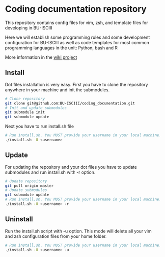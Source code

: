 # Coding documentation repository
This repository contains config files for vim, zsh, and template files for developing in BU-ISCIII

Here we will establish some programming rules and some development configuration for BU-ISCIII as well as code templates for most common programming languages in the unit: Python, bash and R

More information in the [wiki project](https://github.com/BU-ISCIII/dev_config_Files/wiki)

## Install
Dot files installation is very easy. First you have to clone the repository anywhere in your machine and init the submodules.

```Bash
# Clone repository
git clone git@github.com:BU-ISCIII/coding_documentation.git
# Init and update submodules
git submodule init
git submodule update
```
Next you have to run install.sh file

```Bash
# Run install.sh. You MUST provide your username in your local machine.
./install.sh -U <username>
```

## Update

For updating the repository and your dot files you have to update submodules and run install.sh with -r option.

```Bash
# Update repository
git pull origin master
# Update submodules
git submodule update
# Run install.sh. You MUST provide your username in your local machine.
./install.sh -U <username> -r
```

## Uninstall
Run the install.sh script with -u option. This mode will delete all your vim and zsh configuration files from your home folder.

```Bash
# Run install.sh. You MUST provide your username in your local machine.
./install.sh -U <username> -u
```
